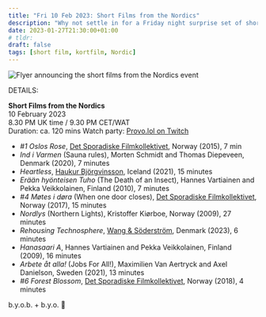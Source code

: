 ```yaml
---
title: "Fri 10 Feb 2023: Short Films from the Nordics"
description: "Why not settle in for a Friday night surprise set of short films from the Nordics? No Netflix, just chill. Bring strangers, acquaintances, and of course any snacks you like. See you online :3"
date: 2023-01-27T21:30:00+01:00
# tldr: 
draft: false
tags: [short film, kortfilm, Nordic]
---
```


![Flyer announcing the short films from the Nordics event](/images/nordic-korfilm.jpg)

DETAILS:

**Short Films from the Nordics**   
10 February 2023  
8.30 PM UK time / 9.30 PM CET/WAT  
Duration: ca. 120 mins
Watch party: [Provo.lol on Twitch](https://www.twitch.tv/provolol)

- *#1 Oslos Rose*, [Det Sporadiske Filmkollektivet](https://www.detsporadiskefilmkollektivet.no/), Norway (2015), 7 min
- *Ind i Varmen* (Sauna rules), Morten Schmidt and Thomas Diepeveen, Denmark (2020), 7 minutes
- *Heartless*, [Haukur Björgvinsson](https://directorhawk.com/), Iceland (2021), 15 minutes
- *Erään hyönteisen Tuho* (The Death of an Insect), Hannes Vartiainen and Pekka Veikkolainen, Finland (2010), 7 minutes
- *#4 Møtes i døra* (When one door closes), [Det Sporadiske Filmkollektivet](https://www.detsporadiskefilmkollektivet.no/), Norway (2017), 15 minutes
- *Nordlys* (Northern Lights), Kristoffer Kiørboe, Norway (2009), 27 minutes
- *Rehousing Technosphere*, [Wang & Söderström](https://wangsoderstrom.com/), Denmark (2023), 6 minutes
- *Hanasaari A*, Hannes Vartiainen and Pekka Veikkolainen, Finland (2009), 16 minutes
- *Arbete åt alla!* (Jobs For All!), Maximilien Van Aertryck and Axel Danielson, Sweden (2021), 13 minutes
- *#6 Forest Blossom*, [Det Sporadiske Filmkollektivet](https://www.detsporadiskefilmkollektivet.no/), Norway (2018), 4 minutes

b.y.o.b. + b.y.o. 🍕